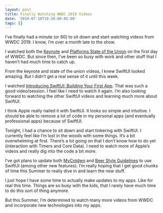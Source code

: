```yaml
---
layout: post
title: Finally Watching WWDC 2019 Videos
date: '2019-07-10T19:30:00-05:00'
tags: []
---
```



I’ve finally had a minute (or 60) to sit down and start watching videos from WWDC 2019. I know, I’m over a month late to the show.  

I watched both the [Keynote](https://developer.apple.com/videos/play/wwdc2019/101/) and [Platforms State of the Union](https://developer.apple.com/videos/play/wwdc2019/103/) on the first day of WWDC. But since then, I’ve been so busy with work and other stuff that I haven’t had much time to catch up. 

From the keynote and state of the union videos, I knew SwiftUI looked amazing. But I didn’t get a real sense of it until this week. 

I watched [Introducing SwiftUI: Building Your First App](https://developer.apple.com/videos/play/wwdc2019/204/). That was such a good video/session. I feel like I need to watch it again. I’m also looking forward to watching the other SwiftUI videos and learning much more about SwiftUI. 

I think Apple really nailed it with SwiftUI. It looks so simple and intuitive. I should be able to remove a lot of code in my personal apps (and eventually professional apps) because of SwiftUI. 

Tonight, I had a chance to sit down and start tinkering with SwiftUI. I currently feel like I’m lost in the woods with some things. It’s a bit overwhelming at first. There’s a lot going on that I don’t know how to do yet (interaction with Timers and Core Data). I need to watch more of Apple’s videos and really dig into the code a bit more. 

I’ve got plans to update both [MyCntdwn](https://apps.apple.com/us/app/mycntdwn/id293970065?ls=1) and [Beer Style Guidelines](https://apps.apple.com/us/app/beer-style-guidelines/id998139111?ls=1) to use SwiftUI (among other new features). I’m really hoping that I get good chunks of time this Summer to really dive in and learn the new stuff. 

I just hope I have some time to actually make updates to my apps. Like for real this time. Things are so busy with the kids, that I rarely have much time to do this sort of thing anymore. 

But this Summer, I’m determined to watch many more videos from WWDC and incorporate new technologies into my apps. 